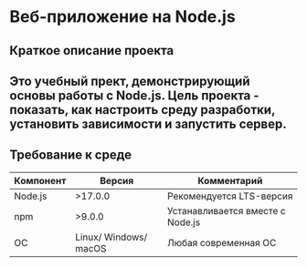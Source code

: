 # Веб-приложение на Node.js
## Краткое описание проекта
Это учебный прект, демонстрирующий основы работы с **Node.js**.  **Цель  проекта** - показать, как настроить среду разработки, установить зависимости и запустить сервер.
---
## Требование к среде
|Компонент|Версия|Комментарий|
|---|---|---|
|Node.js|>17.0.0|Рекомендуется LTS-версия|
|npm|>9.0.0|Устанавливается вместе с Node.js|
|ОС|Linux/ Windows/ macOS|Любая современная ОС|

